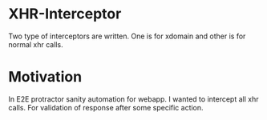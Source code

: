 # XHR-Interceptor

Two type of interceptors are written. One is for xdomain and other is for normal xhr calls. 

# Motivation

In E2E protractor sanity automation for webapp. I wanted to intercept all xhr calls. For validation of response after some specific action.



